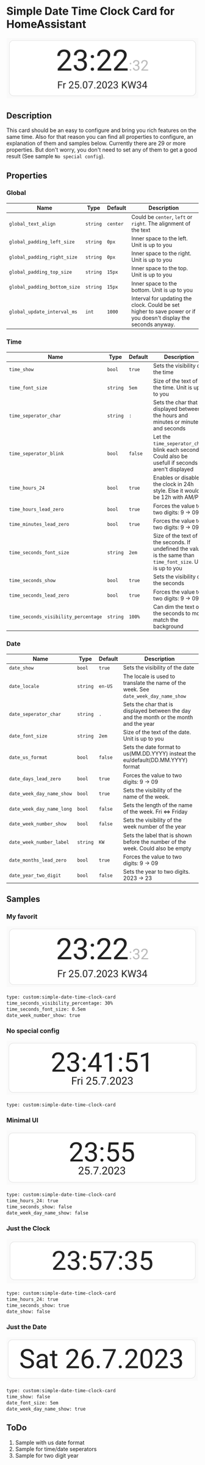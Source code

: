 
# Simple Date Time Clock Card for HomeAssistant
![Header image to show a sample of this card](img/header.png)

## Description
This card should be an easy to configure and bring you rich features on the same time. Also for that reason you can find all properties to configure, an explanation of them and samples below.
Currently there are 29 or more properties. But don't worry, you don't need to set any of them to get a good result (See sample `No special config`).

## Properties
### Global

| Name | Type | Default | Description |
|--|--|--|--|
| `global_text_align` | `string` | `center` | Could be `center`, `left` or `right`. The alignment of the text |
| `global_padding_left_size` | `string` | `0px` | Inner space to the left. Unit is up to you |
| `global_padding_right_size` | `string` | `0px` | Inner space to the right. Unit is up to you |
| `global_padding_top_size` | `string` | `15px` | Inner space to the top. Unit is up to you |
| `global_padding_bottom_size` | `string` | `15px` | Inner space to the bottom. Unit is up to you |
| `global_update_interval_ms` | `int` | `1000` | Interval for updating the clock. Could be set higher to save power or if you doesn't display the seconds anyway. |


### Time
| Name | Type | Default | Description |
|--|--|--|--|
| `time_show` | `bool` | `true` | Sets the visibility of the time |
| `time_font_size` | `string` | `5em` | Size of the text of the time. Unit is up to you |
| `time_seperator_char` | `string` | `:` | Sets the char that is displayed between the hours and minutes or minutes and seconds |
| `time_seperator_blink` | `bool` | `false` | Let the `time_seperator_char` blink each second. Could also be usefull if seconds aren't displayed |
| `time_hours_24` | `bool` | `true` | Enables or disables the clock in 24h style. Else it would be 12h with AM/PM |
| `time_hours_lead_zero` | `bool` | `true` | Forces the value to two digits: 9 -> 09 |
| `time_minutes_lead_zero` | `bool` | `true` | Forces the value to two digits: 9 -> 09 |
| `time_seconds_font_size` | `string` | `2em` | Size of the text of the seconds. If undefined the value is the same than `time_font_size`. Unit is up to you |
| `time_seconds_show` | `bool` | `true` | Sets the visibility of the seconds |
| `time_seconds_lead_zero` | `bool` | `true` | Forces the value to two digits: 9 -> 09 |
| `time_seconds_visibility_percentage` | `string` | `100%` | Can dim the text of the seconds to more match the background |

  
### Date

| Name | Type | Default | Description |
|--|--|--|--|
| `date_show` | `bool` | `true` | Sets the visibility of the date |
| `date_locale` | `string` | `en-US` | The locale is used to translate the name of the week. See `date_week_day_name_show` |
| `date_seperator_char` | `string` | `.` | Sets the char that is displayed between the day and the month or the month and the year |
| `date_font_size` | `string` | `2em` | Size of the text of the date. Unit is up to you |
| `date_us_format` | `bool` | `false` | Sets the date format to us(MM.DD.YYYY) insteat the eu/default(DD.MM.YYYY) format |
| `date_days_lead_zero` | `bool` | `true` | Forces the value to two digits: 9 -> 09 |
| `date_week_day_name_show` | `bool` | `true` | Sets the visibility of the name of the week. |
| `date_week_day_name_long` | `bool` | `false` | Sets the length of the name of the week. Fri <=> Friday |
| `date_week_number_show` | `bool` | `false` | Sets the visibility of the week number of the year |
| `date_week_number_label` | `string` | `KW` | Sets the label that is shown before the number of the week. Could also be empty |
| `date_months_lead_zero` | `bool` | `true` | Forces the value to two digits: 9 -> 09 |
| `date_year_two_digit` | `bool` | `false` | Sets the year to two digits. 2023 -> 23 |


## Samples
### My favorit
![Header image to show a sample of this card](img/header.png)

    type: custom:simple-date-time-clock-card
	time_seconds_visibility_percentage: 30%
	time_seconds_font_size: 0.5em
	date_week_number_show: true


### No special config
![Header image to show a sample of this card](img/no-special-config.png)

    type: custom:simple-date-time-clock-card


### Minimal UI
![Header image to show a sample of this card](img/minimal-ui-config.png)

    type: custom:simple-date-time-clock-card
    time_hours_24: true
    time_seconds_show: false
    date_week_day_name_show: false


### Just the Clock
![Header image to show a sample of this card](img/just-the-clock-config.png)

    type: custom:simple-date-time-clock-card
    time_hours_24: true
    time_seconds_show: true
    date_show: false


### Just the Date
![Header image to show a sample of this card](img/just-the-date-config.png)

    type: custom:simple-date-time-clock-card
    time_show: false
    date_font_size: 5em
    date_week_day_name_show: true


## ToDo

 1. Sample with us date format
 2. Sample for time/date seperators
 3. Sample for two digit year